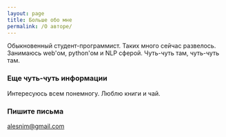```yaml
---
layout: page
title: Больше обо мне
permalink: /О авторе/
---
```


Обыкновенный студент-программист. Таких много сейчас развелось. Занимаюсь web'ом, python'ом и NLP сферой. Чуть-чуть там, чуть-чуть там. 

### Еще чуть-чуть информации

Интересуюсь всем понемногу. Люблю книги и чай.

### Пишите письма

[alesnim@gmail.com](mailto:alesnim@gmail.com)